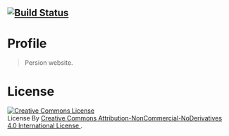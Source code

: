 
[![Build Status](https://travis-ci.com/AnMokoto/CV.svg?branch=master)](https://travis-ci.com/AnMokoto/CV)
-----

# Profile
> Persion website.

# License
<div>
     <a rel="license"  href="http://creativecommons.org/licenses/by-nc-nd/4.0/">
        <img alt="Creative Commons License" style="border-width:0"
             src="https://i.creativecommons.org/l/by-nc-nd/4.0/80x15.png"/>
      </a>
      <br/>
      License By
      <a rel="license" href="http://creativecommons.org/licenses/by-nc-nd/4.0/">
        Creative Commons Attribution-NonCommercial-NoDerivatives 4.0 International License
      </a>
      .
</div>
